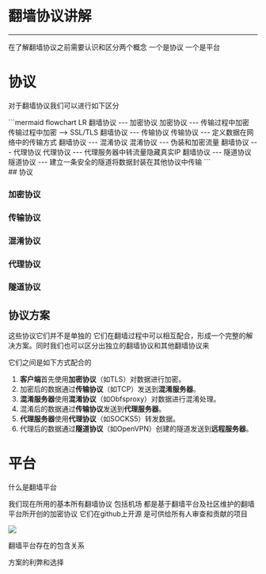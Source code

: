 # 翻墙协议讲解


---
在了解翻墙协议之前需要认识和区分两个概念 一个是协议 一个是平台

# 协议
对于翻墙协议我们可以进行如下区分
<div class="flex overflow-x-auto space-x-4 p-4">
```mermaid
flowchart LR
翻墙协议 --- 加密协议
加密协议 --- 传输过程中加密
传输过程中加密 --> SSL/TLS
翻墙协议 --- 传输协议 
传输协议 --- 定义数据在网络中的传输方式
翻墙协议 --- 混淆协议 
混淆协议 --- 伪装和加密流量
翻墙协议 --- 代理协议 
代理协议 --- 代理服务器中转流量隐藏真实IP
翻墙协议 --- 隧道协议
隧道协议 --- 建立一条安全的隧道将数据封装在其他协议中传输
```
</div>
## 协议

### 加密协议

### 传输协议

### 混淆协议

### 代理协议

### 隧道协议


## 协议方案
这些协议它们并不是单独的 它们在翻墙过程中可以相互配合，形成一个完整的解决方案。同时我们也可以区分出独立的翻墙协议和其他翻墙协议来

它们之间是如下方式配合的

1. **客户端**首先使用**加密协议**（如TLS）对数据进行加密。
2. 加密后的数据通过**传输协议**（如TCP）发送到**混淆服务器**。
3. **混淆服务器**使用**混淆协议**（如Obfsproxy）对数据进行混淆处理。
4. 混淆后的数据通过**传输协议**发送到**代理服务器**。
5. **代理服务器**使用**代理协议**（如SOCKS5）转发数据。
6. 代理后的数据通过**隧道协议**（如OpenVPN）创建的隧道发送到**远程服务器**。



# 平台
什么是翻墙平台

我们现在所用的基本所有翻墙协议 包括机场 都是基于翻墙平台及社区维护的翻墙平台所开创的加密协议 它们在github上开源 是可供给所有人审查和贡献的项目

<img src="https://cdn.jsdelivr.net/gh/baib-web/img/%E7%BF%BB%E5%A2%99%E5%8D%8F%E8%AE%AE.jpg"/>

翻墙平台存在的包含关系



方案的利弊和选择

